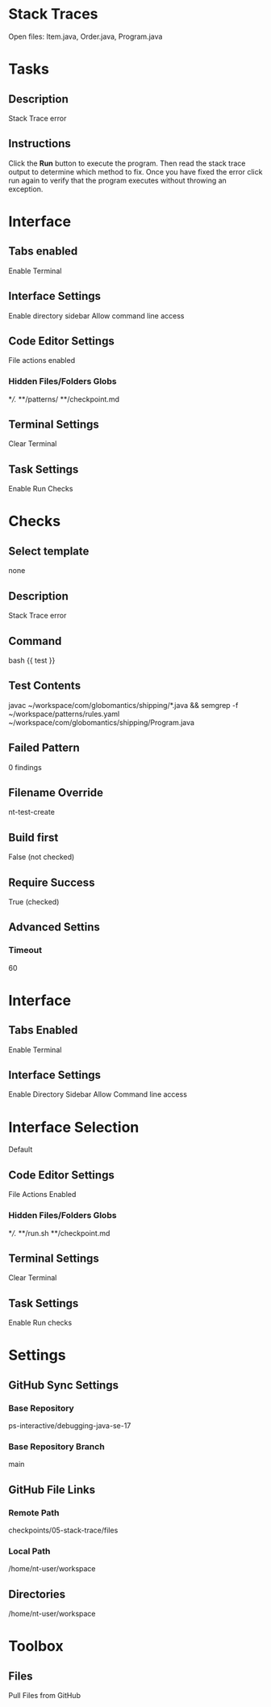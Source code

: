 # Stack Traces
Open files:
Item.java, Order.java, Program.java

# Tasks
## Description
Stack Trace error
## Instructions
Click the **Run** button to execute the program. Then read the stack trace output to determine which method to fix. Once you have fixed the error click run again to verify that the program executes without throwing an exception.
# Interface
## Tabs enabled
Enable Terminal
## Interface Settings
Enable directory sidebar
Allow command line access

## Code Editor Settings
File actions enabled
### Hidden Files/Folders Globs
**/.*
**/patterns/
**/checkpoint.md

## Terminal Settings
Clear Terminal

## Task Settings
Enable Run Checks

# Checks
## Select template
none
## Description
Stack Trace error
## Command
bash {{ test }}
## Test Contents
javac ~/workspace/com/globomantics/shipping/*.java && semgrep -f ~/workspace/patterns/rules.yaml ~/workspace/com/globomantics/shipping/Program.java
## Failed Pattern
0 findings
## Filename Override
nt-test-create
## Build first
False (not checked)
## Require Success
True (checked)
## Advanced Settins
### Timeout
60

# Interface
## Tabs Enabled
Enable Terminal
## Interface Settings
Enable Directory Sidebar
Allow Command line access
# Interface Selection 
Default
## Code Editor Settings
File Actions Enabled
### Hidden Files/Folders Globs
**/.*
**/run.sh
**/checkpoint.md
## Terminal Settings
Clear Terminal
## Task Settings
Enable Run checks

# Settings
## GitHub Sync Settings
### Base Repository
ps-interactive/debugging-java-se-17
### Base Repository Branch
main
## GitHub File Links
### Remote Path
checkpoints/05-stack-trace/files
### Local Path
/home/nt-user/workspace
## Directories
/home/nt-user/workspace

# Toolbox
## Files
Pull Files from GitHub
